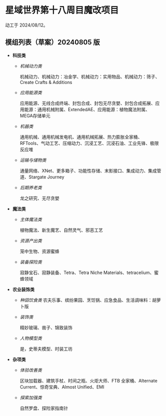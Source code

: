 # 星域世界第十八周目魔改项目

动工于 2024/08/12。

## 模组列表（草案）20240805 版

  - **科技类**
    
    - *机械动力类*

       机械动力、机械动力：冶金学、机械动力：实用物品、机械动力：筛子、Create Crafts & Additions

    - *应用能源类*
      
      应用能源、无线合成终端、封包合成、封包无尽贪婪、封包合成拓展、应用能源：通用机械附属、ExtendedAE、应用能源：植物魔法附属、MEGA存储单元

    - *机器类*
    
      通用机械、通用机械发电机、通用机械拓展、热力膨胀全家桶、RFTools、气动工艺、压缩动力、沉浸工艺、沉浸石油、工业先锋、极限反应堆

    - *运输与储物类*
      
       通量网络、XNet、更多箱子、功能性存储、末影接口、集成动力、集成管道、Stargate Journey

    - *后期养老类*
      
      龙之研究、无尽贪婪

  - **魔法类**

    - *主体魔法类*

        植物魔法、新生魔艺、自然灵气、邪恶工艺

    - *资源产出类*
      
      笼中生物、资源蜜蜂

    - *装备探险类*

       寂静宝石、寂静装备、Tetra、Tetra Niche Materials、tetracelium、蜜蜂领域


  - **农业装饰类**

    - *种田饮食类*
      农夫乐事、缤纷果园、烹饪锅、应急食品、生活调味料：胡萝卜版

    - *装饰类*

      精妙玻璃、凿子、锦致装饰

    - *人物模型类*

      是，史蒂夫模型、时装工坊


   - **杂项类**

     - *体验改善类*
       
       区块加载器、建筑手杖、时间之瓶、火炬大师、FTB 全家桶、Alternate Current、惊奇宝典、Almost Unified、EMI 

     - *探索加强类*

       自然罗盘、探险家指南针